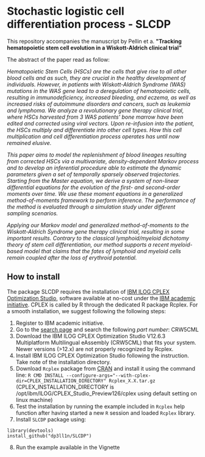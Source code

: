# Stochastic logistic cell differentiation process - SLCDP

This repository accompanies the manuscript by Pellin et a. __"Tracking hematopoietic stem cell evolution in a Wiskott-Aldrich clinical trial"__

The abstract of the paper read as follow:

_Hematopoietic Stem Cells (HSCs) are the cells that give rise to all other blood cells and as such, they are crucial in the healthy development of individuals. However, in patients with Wiskott-Aldrich Syndrome (WAS) mutations in the WAS gene lead to a deregulation of hematopoietic cells, resulting in immunodeficiency, increased bleeding, and eczema, as well as increased risks of autoimmune disorders and cancers, such as leukemia and lymphoma. We analyze a revolutionary gene therapy clinical trial, where HSCs harvested from 3 WAS patients' bone marrow have been edited and corrected using viral vectors. Upon re-infusion into the patient, the HSCs multiply and differentiate into other cell types. How this cell multiplication and cell differentiation process operates has until now remained elusive._ 

_This paper aims to model the replenishment of blood lineages resulting from corrected HSCs via a multivariate, density-dependent Markov process and to develop an inferential procedure able to estimate the dynamic parameters given a set of temporally sparsely observed trajectories. Starting from the Master equation, we derive a system of non-linear differential equations for the evolution of the first- and second-order moments over time. We use these moment equations in a generalized method-of-moments framework to perform inference. The performance of the method is evaluated through a simulation study under different sampling scenarios._

_Applying our Markov model and generalized method-of-moments to the Wiskott-Aldrich Syndrome gene therapy clinical trial, resulting in some important results. Contrary to the classical lymphoid/myeloid dichotomy theory of stem cell differentiation, our method supports a recent myeloid-based model that claims that the fates of lymphoid and myeloid cells remain coupled after the loss of erythroid potential._

## How to install

The package SLCDP requires the installation of [IBM ILOG CPLEX Optimization Studio](https://www.ibm.com/products/ilog-cplex-optimization-studio), software available at no-cost under the [IBM academic initiative](https://www.ibm.com/academic/home).
CPLEX is called by R through the dedicated R package Rcplex.
For a smooth installation, we suggest following the following steps:
1. Register to IBM academic initiative.
2. Go to the [search page](https://www-03.ibm.com/isc/esd/dswdown/home.wss) and search the following _part number_: CRW5CML 
3. Download the IBM ILOG CPLEX Optimization Studio V12.6.3 Multiplatform Multilingual eAssembly (CRW5CML) that fits your system. Newer versions (>12.x) are not properly recognized by Rcplex.
4. Install IBM ILOG CPLEX Optimization Studio following the instruction. Take note of the installation directory.
5. Download `Rcplex` package from [CRAN](https://cran.r-project.org/web/packages/Rcplex/index.html) and install it using the command line:
`R CMD INSTALL --configure-args="--with-cplex-dir=CPLEX_INSTALLATION_DIRECTORY" Rcplex_X.X.tar.gz`
(CPLEX_INSTALLATION_DIRECTORY is /opt/ibm/ILOG/CPLEX_Studio_Preview126/cplex using default setting on linux machine)
6. Test the installation by running the example included in `Rcplex` help function after having started a new `R` session and loaded `Rcplex` library.
7. Install `SLCDP` package using:
```
library(devtools)
install_github("dp3ll1n/SLCDP")
```
8. Run the example available in the Vignette
